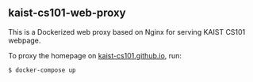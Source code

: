 
## kaist-cs101-web-proxy

This is a Dockerized web proxy based on Nginx for serving KAIST CS101 webpage.

To proxy the homepage on [kaist-cs101.github.io](https://kaist-cs101.github.io), run:

```
$ docker-compose up
```
